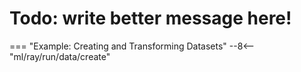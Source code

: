 # Todo: write better message here!

=== "Example: Creating and Transforming Datasets"
    --8<-- "ml/ray/run/data/create"
